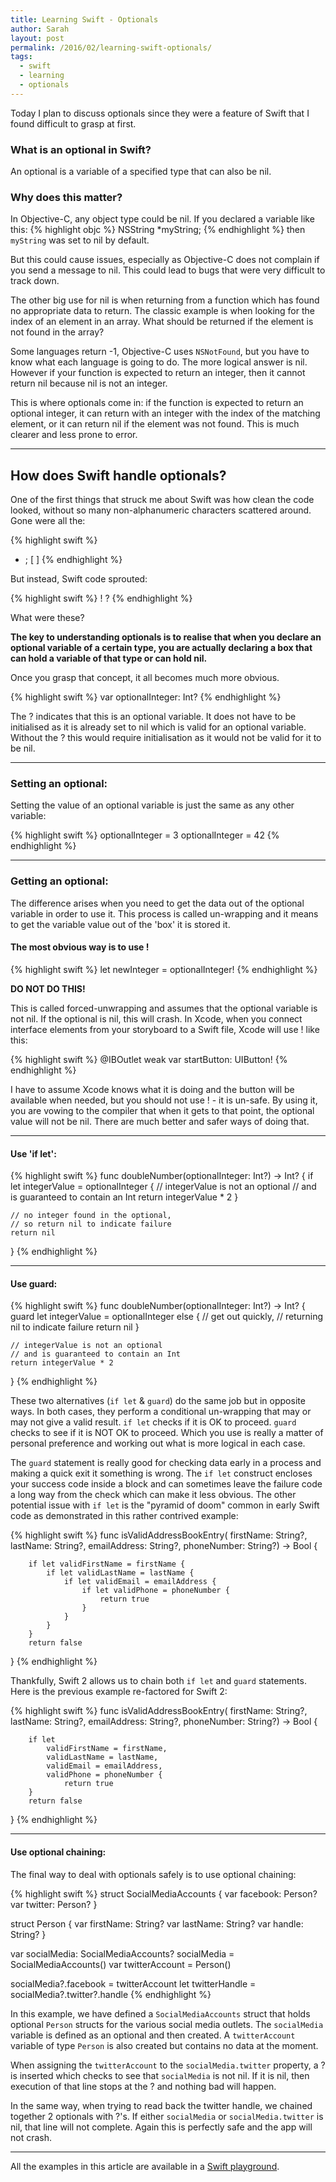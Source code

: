 ```yaml
---
title: Learning Swift - Optionals
author: Sarah
layout: post
permalink: /2016/02/learning-swift-optionals/
tags:
  - swift
  - learning
  - optionals
---
```


Today I plan to discuss optionals since they were a feature of Swift that I found difficult to grasp at first.

### What is an optional in Swift?

An optional is a variable of a specified type that can also be nil.

### Why does this matter?

In Objective-C, any object type could be nil. If you declared a variable like this:
{% highlight objc %}
NSString *myString;
{% endhighlight %}
then `myString` was set to nil by default.

But this could cause issues, especially as Objective-C does not complain if you send a message to nil. This could lead to bugs that were very difficult to track down.

The other big use for nil is when returning from a function which has found no appropriate data to return. The classic example is when looking for the index of an element in an array. What should be returned if the element is not found in the array? 

Some languages return -1, Objective-C uses `NSNotFound`, but you have to know what each language is going to do. The more logical answer is nil. However if your function is expected to return an integer, then it cannot return nil because nil is not an integer.

This is where optionals come in: if the function is expected to return an optional integer, it can return with an integer with the index of the matching element, or it can return nil if the element was not found. This is much clearer and less prone to error.

---

## How does Swift handle optionals?

One of the first things that struck me about Swift was how clean the code looked, without so many non-alphanumeric characters scattered around. Gone were all the:

{% highlight swift %}
* ; [ ]
{% endhighlight %}

But instead, Swift code sprouted:

{% highlight swift %}
! ?
{% endhighlight %}

What were these?

**The key to understanding optionals is to realise that when you declare an optional variable of a certain type, you are actually declaring a box that can hold a variable of that type or can hold nil.**

Once you grasp that concept, it all becomes much more obvious.

{% highlight swift %}
var optionalInteger: Int?
{% endhighlight %}

The ? indicates that this is an optional variable. It does not have to be initialised as it is already set to nil which is valid for an optional variable. Without the ? this would require initialisation as it would not be valid for it to be nil.

---

### Setting an optional:

Setting the value of an optional variable is just the same as any other variable:

{% highlight swift %}
optionalInteger = 3
optionalInteger = 42
{% endhighlight %}

---

### Getting an optional:

The difference arises when you need to get the data out of the optional variable in order to use it. This process is called un-wrapping and it means to get the variable value out of the 'box' it is stored it.

#### The most obvious way is to use !

{% highlight swift %}
let newInteger = optionalInteger!
{% endhighlight %}

**DO NOT DO THIS!**

This is called forced-unwrapping and assumes that the optional variable is not nil. If the optional is nil, this will crash.
In Xcode, when you connect interface elements from your storyboard to a Swift file, Xcode will use ! like this:

{% highlight swift %}
@IBOutlet weak var startButton: UIButton!
{% endhighlight %}

I have to assume Xcode knows what it is doing and the button will be available when needed, but you should not use ! - it is un-safe. By using it, you are vowing to the compiler that when it gets to that point, the optional value will not be nil. There are much better and safer ways of doing that.

---

#### Use 'if let':

{% highlight swift %}
func doubleNumber(optionalInteger: Int?) -> Int? {
    if let integerValue = optionalInteger {
        // integerValue is not an optional
        // and is guaranteed to contain an Int
        return integerValue * 2
    }

    // no integer found in the optional,
    // so return nil to indicate failure
    return nil
}
{% endhighlight %}

---

#### Use guard:

{% highlight swift %}
func doubleNumber(optionalInteger: Int?) -> Int? {
    guard let integerValue = optionalInteger else {
        // get out quickly, 
        // returning nil to indicate failure
        return nil
    }

    // integerValue is not an optional 
    // and is guaranteed to contain an Int
    return integerValue * 2
}
{% endhighlight %}

These two alternatives (`if let` & `guard`) do the same job but in opposite ways. In both cases, they perform a conditional un-wrapping that may or may not give a valid result. `if let` checks if it is OK to proceed. `guard` checks to see if it is NOT OK to proceed. Which you use is really a matter of personal preference and working out what is more logical in each case.

The `guard` statement is really good for checking data early in a process and making a quick exit it something is wrong.
The `if let` construct encloses your success code inside a block and can sometimes leave the failure code a long way from the check which can make it less obvious. The other potential issue with `if let` is the "pyramid of doom" common in early Swift code as demonstrated in this rather contrived example:

{% highlight swift %}
func isValidAddressBookEntry(
    firstName: String?,
    lastName: String?,
    emailAddress: String?,
    phoneNumber: String?) -> Bool {

        if let validFirstName = firstName {
            if let validLastName = lastName {
                if let validEmail = emailAddress {
                    if let validPhone = phoneNumber {
                        return true
                    }
                }
            }
        }
        return false
}
{% endhighlight %}

Thankfully, Swift 2 allows us to chain both `if let` and `guard` statements. Here is the previous example re-factored for Swift 2:

{% highlight swift %}
func isValidAddressBookEntry(
    firstName: String?,
    lastName: String?,
    emailAddress: String?,
    phoneNumber: String?) -> Bool {

        if let
            validFirstName = firstName,
            validLastName = lastName,
            validEmail = emailAddress,
            validPhone = phoneNumber {
                return true
        }
        return false
}
{% endhighlight %}

---

#### Use optional chaining:

The final way to deal with optionals safely is to use optional chaining:

{% highlight swift %}
struct SocialMediaAccounts {
    var facebook: Person?
    var twitter: Person?
}

struct Person {
    var firstName: String?
    var lastName: String?
    var handle: String?
}

var socialMedia: SocialMediaAccounts?
socialMedia = SocialMediaAccounts()
var twitterAccount = Person()

socialMedia?.facebook = twitterAccount
let twitterHandle = socialMedia?.twitter?.handle
{% endhighlight %}

In this example, we have defined a `SocialMediaAccounts` struct that holds optional `Person` structs for the various social media outlets. The `socialMedia` variable is defined as an optional and then created. A `twitterAccount` variable of type `Person` is also created but contains no data at the moment.

When assigning the `twitterAccount` to the `socialMedia.twitter` property, a ? is inserted which checks to see that `socialMedia` is not nil. If it is nil, then execution of that line stops at the ? and nothing bad will happen.

In the same way, when trying to read back the twitter handle, we chained together 2 optionals with ?'s. If either `socialMedia` or `socialMedia.twitter` is nil, that line will not complete. Again this is perfectly safe and the app will not crash.

---

All the examples in this article are available in a [Swift playground][1].

[1]: https://github.com/trozware/optionals